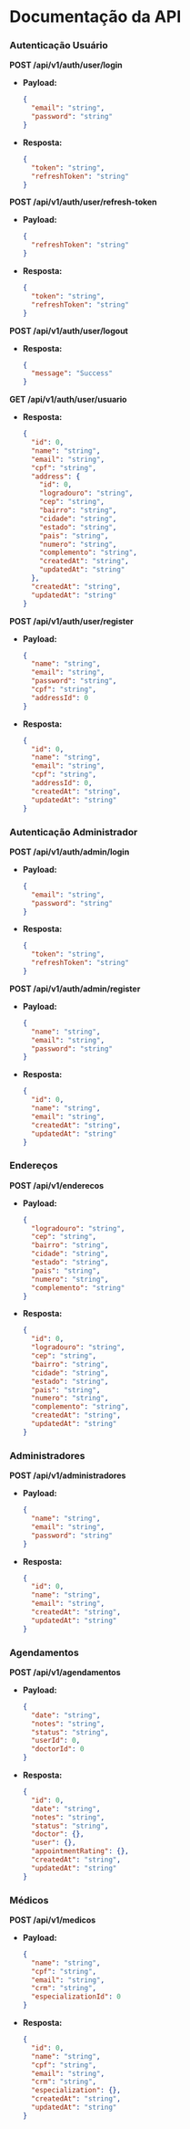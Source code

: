 # Documentação da API

### Autenticação Usuário

**POST /api/v1/auth/user/login**
- **Payload:**
  ```json
  {
    "email": "string",
    "password": "string"
  }
  ```
- **Resposta:**
  ```json
  {
    "token": "string",
    "refreshToken": "string"
  }
  ```

**POST /api/v1/auth/user/refresh-token**
- **Payload:**
  ```json
  {
    "refreshToken": "string"
  }
  ```
- **Resposta:**
  ```json
  {
    "token": "string",
    "refreshToken": "string"
  }
  ```

**POST /api/v1/auth/user/logout**
- **Resposta:**
  ```json
  {
    "message": "Success"
  }
  ```

**GET /api/v1/auth/user/usuario**
- **Resposta:**
  ```json
  {
    "id": 0,
    "name": "string",
    "email": "string",
    "cpf": "string",
    "address": {
      "id": 0,
      "logradouro": "string",
      "cep": "string",
      "bairro": "string",
      "cidade": "string",
      "estado": "string",
      "pais": "string",
      "numero": "string",
      "complemento": "string",
      "createdAt": "string",
      "updatedAt": "string"
    },
    "createdAt": "string",
    "updatedAt": "string"
  }
  ```

**POST /api/v1/auth/user/register**
- **Payload:**
  ```json
  {
    "name": "string",
    "email": "string",
    "password": "string",
    "cpf": "string",
    "addressId": 0
  }
  ```
- **Resposta:**
  ```json
  {
    "id": 0,
    "name": "string",
    "email": "string",
    "cpf": "string",
    "addressId": 0,
    "createdAt": "string",
    "updatedAt": "string"
  }
  ```

### Autenticação Administrador

**POST /api/v1/auth/admin/login**
- **Payload:**
  ```json
  {
    "email": "string",
    "password": "string"
  }
  ```
- **Resposta:**
  ```json
  {
    "token": "string",
    "refreshToken": "string"
  }
  ```

**POST /api/v1/auth/admin/register**
- **Payload:**
  ```json
  {
    "name": "string",
    "email": "string",
    "password": "string"
  }
  ```
- **Resposta:**
  ```json
  {
    "id": 0,
    "name": "string",
    "email": "string",
    "createdAt": "string",
    "updatedAt": "string"
  }
  ```

### Endereços

**POST /api/v1/enderecos**
- **Payload:**
  ```json
  {
    "logradouro": "string",
    "cep": "string",
    "bairro": "string",
    "cidade": "string",
    "estado": "string",
    "pais": "string",
    "numero": "string",
    "complemento": "string"
  }
  ```
- **Resposta:**
  ```json
  {
    "id": 0,
    "logradouro": "string",
    "cep": "string",
    "bairro": "string",
    "cidade": "string",
    "estado": "string",
    "pais": "string",
    "numero": "string",
    "complemento": "string",
    "createdAt": "string",
    "updatedAt": "string"
  }
  ```

### Administradores

**POST /api/v1/administradores**
- **Payload:**
  ```json
  {
    "name": "string",
    "email": "string",
    "password": "string"
  }
  ```
- **Resposta:**
  ```json
  {
    "id": 0,
    "name": "string",
    "email": "string",
    "createdAt": "string",
    "updatedAt": "string"
  }
  ```

### Agendamentos

**POST /api/v1/agendamentos**
- **Payload:**
  ```json
  {
    "date": "string",
    "notes": "string",
    "status": "string",
    "userId": 0,
    "doctorId": 0
  }
  ```
- **Resposta:**
  ```json
  {
    "id": 0,
    "date": "string",
    "notes": "string",
    "status": "string",
    "doctor": {},
    "user": {},
    "appointmentRating": {},
    "createdAt": "string",
    "updatedAt": "string"
  }
  ```

### Médicos

**POST /api/v1/medicos**
- **Payload:**
  ```json
  {
    "name": "string",
    "cpf": "string",
    "email": "string",
    "crm": "string",
    "especializationId": 0
  }
  ```
- **Resposta:**
  ```json
  {
    "id": 0,
    "name": "string",
    "cpf": "string",
    "email": "string",
    "crm": "string",
    "especialization": {},
    "createdAt": "string",
    "updatedAt": "string"
  }
  ```
